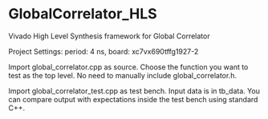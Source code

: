 # GlobalCorrelator_HLS
Vivado High Level Synthesis framework for Global Correlator

Project Settings:
period: 4 ns,
board: xc7vx690tffg1927-2

Import global_correlator.cpp as source.  Choose the function you want to test as the top level.  No need to manually include global_correlator.h.

Import global_correlator_test.cpp as test bench.  Input data is in tb_data.  You can compare output with expectations inside the test bench using standard C++.
